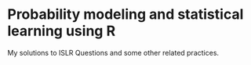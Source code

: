 # Probability modeling and statistical learning using R

My solutions to ISLR Questions and some other related practices.
